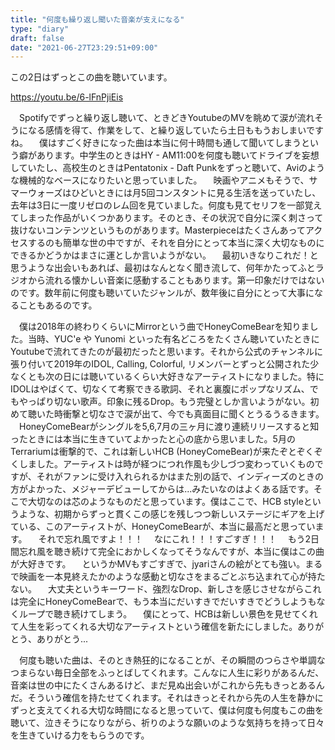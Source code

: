 ```yaml
---
title: "何度も繰り返し聞いた音楽が支えになる"
type: "diary"
draft: false
date: "2021-06-27T23:29:51+09:00"
---
```


この2日はずっとこの曲を聴いています。

https://youtu.be/6-lFnPjiEis

　Spotifyでずっと繰り返し聴いて、ときどきYoutubeのMVを眺めて涙が流れそうになる感情を得て、作業をして、と繰り返していたら土日ももうおしまいですね。
　僕はすごく好きになった曲は本当に何十時間も通して聞いてしまうという癖があります。中学生のときはHY - AM11:00を何度も聴いてドライブを妄想していたし、高校生のときはPentatonix - Daft Punkをずっと聴いて、Aviのような機械的なベースになりたいと思っていました。
　映画やアニメもそうで、サマーウォーズはひどいときには月5回コンスタントに見る生活を送っていたし、去年は3日に一度リゼロのレム回を見ていました。何度も見てセリフを一部覚えてしまった作品がいくつかあります。そのとき、その状況で自分に深く刺さって抜けないコンテンツというものがあります。Masterpieceはたくさんあってアクセスするのも簡単な世の中ですが、それを自分にとって本当に深く大切なものにできるかどうかはまさに運としか言いようがない。
　最初いきなりこれだ！と思うような出会いもあれば、最初はなんとなく聞き流して、何年かたってふとラジオから流れる懐かしい音楽に感動することもあります。第一印象だけではないのです。数年前に何度も聴いていたジャンルが、数年後に自分にとって大事になることもあるのです。

　僕は2018年の終わりくらいにMirrorという曲でHoneyComeBearを知りました。当時、YUC'e や Yunomi といった有名どころをたくさん聴いていたときにYoutubeで流れてきたのが最初だったと思います。それから公式のチャンネルに張り付いて2019年のIDOL, Calling, Colorful, リメンバーとずっと公開された少なくとも次の日には聴いているくらい大好きなアーティストになりました。特にIDOLはやばくて、切なくて考察できる歌詞、それと裏腹にポップなリズム、でもやっぱり切ない歌声。印象に残るDrop。もう完璧としか言いようがない。初めて聴いた時衝撃と切なさで涙が出て、今でも真面目に聞くとうるうるきます。
　HoneyComeBearがシングルを5,6,7月の三ヶ月に渡り連続リリースすると知ったときには本当に生きていてよかったと心の底から思いました。5月のTerrariumは衝撃的で、これは新しいHCB (HoneyComeBear)が来たぞとぞくぞくしました。アーティストは時が経つにつれ作風も少しづつ変わっていくものですが、それがファンに受け入れられるかはまた別の話で、インディーズのときの方がよかった、メジャーデビューしてからは...みたいなのはよくある話です。そこで大切なのは芯のようなものだと思っています。僕はここで、HCB styleというような、初期からずっと貫くこの感じを残しつつ新しいステージにギアを上げている、このアーティストが、HoneyComeBearが、本当に最高だと思っています。
　それで忘れ風ですよ！！！
　なにこれ！！！すごすぎ！！！
　もう2日間忘れ風を聴き続けて完全におかしくなってそうなんですが、本当に僕はこの曲が大好きです。
　というかMVもすごすぎで、jyariさんの絵がとても強い。まるで映画を一本見終えたかのような感動と切なさをまるごとぶち込まれて心が持たない。
　大丈夫というキーワード、強烈なDrop、新しさを感じさせながらこれは完全にHoneyComeBearで、もう本当にだいすきでだいすきでどうしようもなくループで聴き続けてしまう。
　僕にとって、HCBは新しい景色を見せてくれて人生を彩ってくれる大切なアーティストという確信を新たにしました。ありがとう、ありがとう...

　何度も聴いた曲は、そのとき熱狂的になることが、その瞬間のつらさや単調なつまらない毎日全部をふっとばしてくれます。こんなに人生に彩りがあるんだ、音楽は世の中にたくさんあるけど、まだ見ぬ出会いがこれから先もきっとあるんだ。そういう確信を持たせてくれます。それはきっとそれから先の人生を静かにずっと支えてくれる大切な時間になると思っていて、僕は何度も何度もこの曲を聴いて、泣きそうになりながら、祈りのような願いのような気持ちを持って日々を生きていける力をもらうのです。
